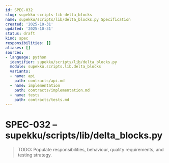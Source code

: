 ```yaml
---
id: SPEC-032
slug: supekku-scripts-lib-delta_blocks
name: supekku/scripts/lib/delta_blocks.py Specification
created: '2025-10-31'
updated: '2025-10-31'
status: draft
kind: spec
responsibilities: []
aliases: []
sources:
- language: python
  identifier: supekku/scripts/lib/delta_blocks.py
  module: supekku.scripts.lib.delta_blocks
  variants:
  - name: api
    path: contracts/api.md
  - name: implementation
    path: contracts/implementation.md
  - name: tests
    path: contracts/tests.md
---
```


# SPEC-032 – supekku/scripts/lib/delta_blocks.py

> TODO: Populate responsibilities, behaviour, quality requirements, and testing strategy.
